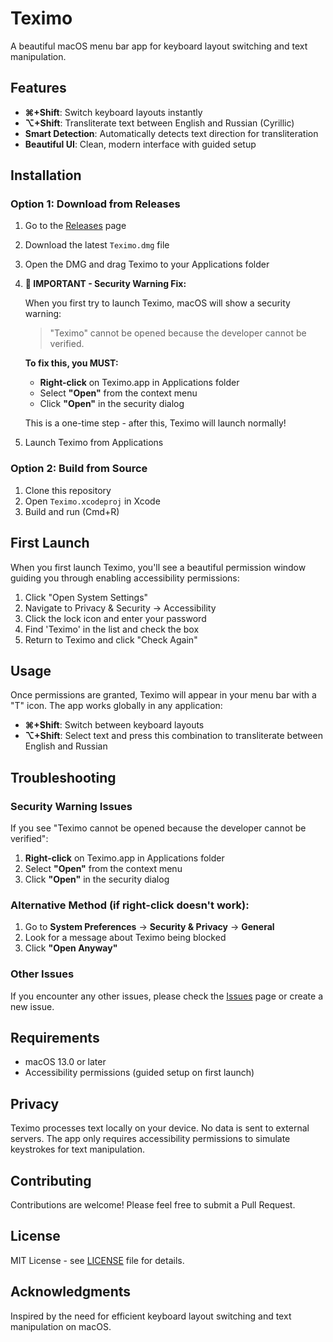 # Teximo

A beautiful macOS menu bar app for keyboard layout switching and text manipulation.

## Features

- **⌘+Shift**: Switch keyboard layouts instantly
- **⌥+Shift**: Transliterate text between English and Russian (Cyrillic)
- **Smart Detection**: Automatically detects text direction for transliteration
- **Beautiful UI**: Clean, modern interface with guided setup

## Installation

### Option 1: Download from Releases
1. Go to the [Releases](https://github.com/dmrkv/teximo/releases) page
2. Download the latest `Teximo.dmg` file
3. Open the DMG and drag Teximo to your Applications folder
4. **🚨 IMPORTANT - Security Warning Fix:**
   
   When you first try to launch Teximo, macOS will show a security warning:
   > "Teximo" cannot be opened because the developer cannot be verified.
   
   **To fix this, you MUST:**
   - **Right-click** on Teximo.app in Applications folder
   - Select **"Open"** from the context menu
   - Click **"Open"** in the security dialog
   
   This is a one-time step - after this, Teximo will launch normally!
5. Launch Teximo from Applications

### Option 2: Build from Source
1. Clone this repository
2. Open `Teximo.xcodeproj` in Xcode
3. Build and run (Cmd+R)

## First Launch

When you first launch Teximo, you'll see a beautiful permission window guiding you through enabling accessibility permissions:

1. Click "Open System Settings"
2. Navigate to Privacy & Security → Accessibility
3. Click the lock icon and enter your password
4. Find 'Teximo' in the list and check the box
5. Return to Teximo and click "Check Again"

## Usage

Once permissions are granted, Teximo will appear in your menu bar with a "T" icon. The app works globally in any application:

- **⌘+Shift**: Switch between keyboard layouts
- **⌥+Shift**: Select text and press this combination to transliterate between English and Russian

## Troubleshooting

### Security Warning Issues
If you see "Teximo cannot be opened because the developer cannot be verified":
1. **Right-click** on Teximo.app in Applications folder
2. Select **"Open"** from the context menu
3. Click **"Open"** in the security dialog

### Alternative Method (if right-click doesn't work):
1. Go to **System Preferences** → **Security & Privacy** → **General**
2. Look for a message about Teximo being blocked
3. Click **"Open Anyway"**

### Other Issues
If you encounter any other issues, please check the [Issues](https://github.com/dmrkv/teximo/issues) page or create a new issue.

## Requirements

- macOS 13.0 or later
- Accessibility permissions (guided setup on first launch)

## Privacy

Teximo processes text locally on your device. No data is sent to external servers. The app only requires accessibility permissions to simulate keystrokes for text manipulation.

## Contributing

Contributions are welcome! Please feel free to submit a Pull Request.

## License

MIT License - see [LICENSE](LICENSE) file for details.

## Acknowledgments

Inspired by the need for efficient keyboard layout switching and text manipulation on macOS.
